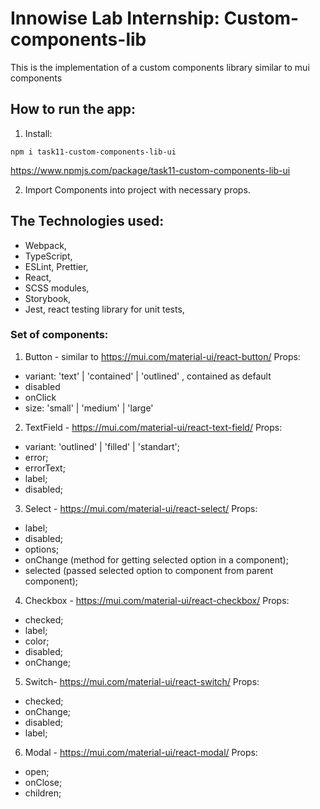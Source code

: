 # Innowise Lab Internship: Custom-components-lib
This is the implementation of a custom components library similar to mui components

## How to run the app:
1. Install:
```
npm i task11-custom-components-lib-ui
```
https://www.npmjs.com/package/task11-custom-components-lib-ui

2. Import Components into project with necessary props.

## The Technologies used:
- Webpack,
- TypeScript,
- ESLint, Prettier,
- React,
- SCSS modules,
- Storybook,
- Jest, react testing library for unit tests,

### Set of components:
1. Button - similar to https://mui.com/material-ui/react-button/
   Props:
- variant: 'text' | 'contained' | 'outlined' , contained as default
- disabled
- onClick
- size: 'small' | 'medium' | 'large'

2. TextField - https://mui.com/material-ui/react-text-field/
   Props:
- variant: 'outlined' | 'filled' | 'standart';
- error;
- errorText;
- label;
- disabled;

3. Select -  https://mui.com/material-ui/react-select/
   Props:
- label;
- disabled;
- options;
- onChange (method for getting selected option in a component);
- selected (passed selected option to component from parent component);

4. Checkbox - https://mui.com/material-ui/react-checkbox/
   Props:
- checked;
- label;
- color;
- disabled;
- onChange;

5. Switch- https://mui.com/material-ui/react-switch/
   Props:
- checked;
- onChange;
- disabled;
- label;

6. Modal - https://mui.com/material-ui/react-modal/
   Props:
- open;
- onClose;
- children;

 
